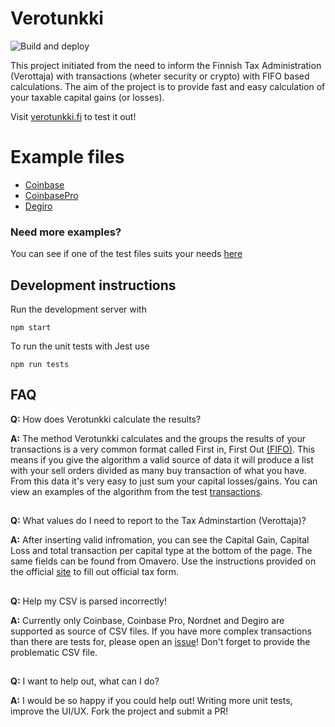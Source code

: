 # Verotunkki

![Build and deploy](https://github.com/jaantaponen/verotunkki/actions/workflows/build-deploy.yml/badge.svg)

This project initiated from the need to inform the Finnish Tax Administration (Verottaja) with transactions (wheter security or crypto) with FIFO based calculations. The aim of the project is to provide fast and easy calculation of your taxable capital gains (or losses).


Visit [verotunkki.fi](https://verotunkki.fi) to test it out!

# Example files

* [Coinbase](https://github.com/jaantaponen/verotunkki/blob/main/tests/files/SortIssuedCoinbase.csv)
* [CoinbasePro](https://github.com/jaantaponen/verotunkki/blob/main/tests/files/SortIssuedCoinbasePro.csv)
* [Degiro](https://github.com/jaantaponen/verotunkki/blob/main/tests/files/transactionsDegiro.csv)

### Need more examples?

You can see if one of the test files suits your needs [here](https://github.com/jaantaponen/verotunkki/tree/main/tests/files)


## Development instructions

Run the development server with 
```console
npm start
``` 

To run the unit tests with Jest use
```console
npm run tests
``` 

## FAQ
**Q:** How does Verotunkki calculate the results?

**A:** The method Verotunkki calculates and the groups the results of your transactions is a very common format called First in, First Out [(FIFO)](https://www.investopedia.com/terms/f/fifo.asp). This means if you give the algorithm a valid source of data it will produce a list with your sell orders divided as many buy transaction of what you have. From this data it's very easy to just sum your capital losses/gains. You can view an examples of the algorithm from the test [transactions](./tests/transactions.test.ts).

##
**Q:** What values do I need to report to the Tax Adminstartion (Verottaja)?

**A:** After inserting valid infromation, you can see the Capital Gain, Capital Loss and total transaction per capital type at the bottom of the page.
The same fields can be found from Omavero. Use the instructions provided on the official [site](https://www.vero.fi/henkiloasiakkaat/omaisuus/sijoitukset/virtuaalivaluutat/) to fill out official tax form.
##

**Q:** Help my CSV is parsed incorrectly!

**A:** Currently only Coinbase, Coinbase Pro, Nordnet and Degiro are supported as source of CSV files. If you have more complex transactions than there are tests for, please open an [issue](https://github.com/jaantaponen/verotunkki/issues/new)! Don't forget to provide the problematic CSV file.
##

**Q:** I want to help out, what can I do?

**A:** I would be so happy if you could help out! Writing more unit tests, improve the UI/UX. Fork the project and submit a PR!
